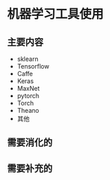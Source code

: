 
# 机器学习工具使用

## 主要内容

- sklearn
- Tensorflow
- Caffe
- Keras
- MaxNet
- pytorch
- Torch
- Theano
- 其他



## 需要消化的


## 需要补充的
